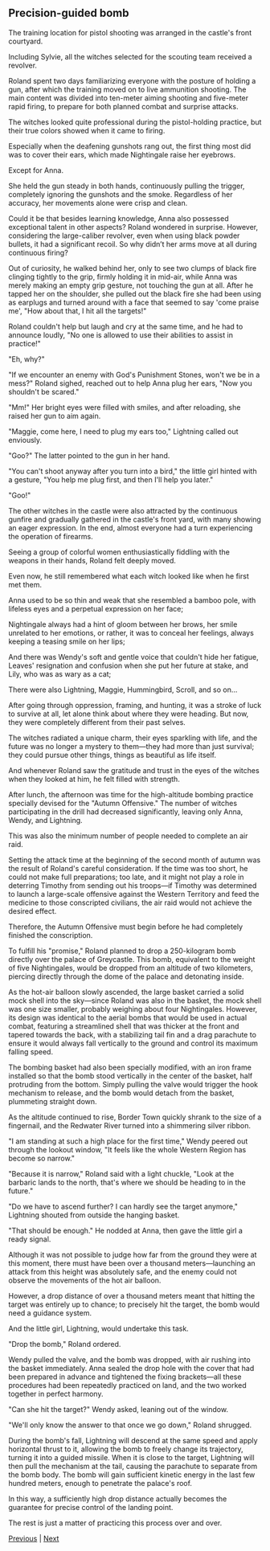 ## Precision-guided bomb
The training location for pistol shooting was arranged in the castle's front courtyard.

Including Sylvie, all the witches selected for the scouting team received a revolver.

Roland spent two days familiarizing everyone with the posture of holding a gun, after which the training moved on to live ammunition shooting. The main content was divided into ten-meter aiming shooting and five-meter rapid firing, to prepare for both planned combat and surprise attacks.

The witches looked quite professional during the pistol-holding practice, but their true colors showed when it came to firing.

Especially when the deafening gunshots rang out, the first thing most did was to cover their ears, which made Nightingale raise her eyebrows.

Except for Anna.

She held the gun steady in both hands, continuously pulling the trigger, completely ignoring the gunshots and the smoke. Regardless of her accuracy, her movements alone were crisp and clean.

Could it be that besides learning knowledge, Anna also possessed exceptional talent in other aspects? Roland wondered in surprise. However, considering the large-caliber revolver, even when using black powder bullets, it had a significant recoil. So why didn’t her arms move at all during continuous firing?

Out of curiosity, he walked behind her, only to see two clumps of black fire clinging tightly to the grip, firmly holding it in mid-air, while Anna was merely making an empty grip gesture, not touching the gun at all. After he tapped her on the shoulder, she pulled out the black fire she had been using as earplugs and turned around with a face that seemed to say 'come praise me', "How about that, I hit all the targets!"



Roland couldn't help but laugh and cry at the same time, and he had to announce loudly, "No one is allowed to use their abilities to assist in practice!"



"Eh, why?"



"If we encounter an enemy with God's Punishment Stones, won't we be in a mess?" Roland sighed, reached out to help Anna plug her ears, "Now you shouldn't be scared."



"Mm!" Her bright eyes were filled with smiles, and after reloading, she raised her gun to aim again.



"Maggie, come here, I need to plug my ears too," Lightning called out enviously.



"Goo?" The latter pointed to the gun in her hand.



"You can't shoot anyway after you turn into a bird," the little girl hinted with a gesture, "You help me plug first, and then I'll help you later."



"Goo!"



The other witches in the castle were also attracted by the continuous gunfire and gradually gathered in the castle's front yard, with many showing an eager expression. In the end, almost everyone had a turn experiencing the operation of firearms.



Seeing a group of colorful women enthusiastically fiddling with the weapons in their hands, Roland felt deeply moved.



Even now, he still remembered what each witch looked like when he first met them.

Anna used to be so thin and weak that she resembled a bamboo pole, with lifeless eyes and a perpetual expression on her face;

Nightingale always had a hint of gloom between her brows, her smile unrelated to her emotions, or rather, it was to conceal her feelings, always keeping a teasing smile on her lips;

And there was Wendy's soft and gentle voice that couldn't hide her fatigue, Leaves' resignation and confusion when she put her future at stake, and Lily, who was as wary as a cat;

There were also Lightning, Maggie, Hummingbird, Scroll, and so on...

After going through oppression, framing, and hunting, it was a stroke of luck to survive at all, let alone think about where they were heading. But now, they were completely different from their past selves.

The witches radiated a unique charm, their eyes sparkling with life, and the future was no longer a mystery to them—they had more than just survival; they could pursue other things, things as beautiful as life itself.

And whenever Roland saw the gratitude and trust in the eyes of the witches when they looked at him, he felt filled with strength.



After lunch, the afternoon was time for the high-altitude bombing practice specially devised for the "Autumn Offensive." The number of witches participating in the drill had decreased significantly, leaving only Anna, Wendy, and Lightning.

This was also the minimum number of people needed to complete an air raid.

Setting the attack time at the beginning of the second month of autumn was the result of Roland's careful consideration. If the time was too short, he could not make full preparations; too late, and it might not play a role in deterring Timothy from sending out his troops—if Timothy was determined to launch a large-scale offensive against the Western Territory and feed the medicine to those conscripted civilians, the air raid would not achieve the desired effect.

Therefore, the Autumn Offensive must begin before he had completely finished the conscription.

To fulfill his "promise," Roland planned to drop a 250-kilogram bomb directly over the palace of Greycastle. This bomb, equivalent to the weight of five Nightingales, would be dropped from an altitude of two kilometers, piercing directly through the dome of the palace and detonating inside.

As the hot-air balloon slowly ascended, the large basket carried a solid mock shell into the sky—since Roland was also in the basket, the mock shell was one size smaller, probably weighing about four Nightingales. However, its design was identical to the aerial bombs that would be used in actual combat, featuring a streamlined shell that was thicker at the front and tapered towards the back, with a stabilizing tail fin and a drag parachute to ensure it would always fall vertically to the ground and control its maximum falling speed.

The bombing basket had also been specially modified, with an iron frame installed so that the bomb stood vertically in the center of the basket, half protruding from the bottom. Simply pulling the valve would trigger the hook mechanism to release, and the bomb would detach from the basket, plummeting straight down.

As the altitude continued to rise, Border Town quickly shrank to the size of a fingernail, and the Redwater River turned into a shimmering silver ribbon.



"I am standing at such a high place for the first time," Wendy peered out through the lookout window, "It feels like the whole Western Region has become so narrow."

"Because it is narrow," Roland said with a light chuckle, "Look at the barbaric lands to the north, that's where we should be heading to in the future."

"Do we have to ascend further? I can hardly see the target anymore," Lightning shouted from outside the hanging basket.

"That should be enough." He nodded at Anna, then gave the little girl a ready signal.

Although it was not possible to judge how far from the ground they were at this moment, there must have been over a thousand meters—launching an attack from this height was absolutely safe, and the enemy could not observe the movements of the hot air balloon.

However, a drop distance of over a thousand meters meant that hitting the target was entirely up to chance; to precisely hit the target, the bomb would need a guidance system.

And the little girl, Lightning, would undertake this task.

"Drop the bomb," Roland ordered.

Wendy pulled the valve, and the bomb was dropped, with air rushing into the basket immediately. Anna sealed the drop hole with the cover that had been prepared in advance and tightened the fixing brackets—all these procedures had been repeatedly practiced on land, and the two worked together in perfect harmony.



"Can she hit the target?" Wendy asked, leaning out of the window.



"We'll only know the answer to that once we go down," Roland shrugged.



During the bomb's fall, Lightning will descend at the same speed and apply horizontal thrust to it, allowing the bomb to freely change its trajectory, turning it into a guided missile. When it is close to the target, Lightning will then pull the mechanism at the tail, causing the parachute to separate from the bomb body. The bomb will gain sufficient kinetic energy in the last few hundred meters, enough to penetrate the palace's roof.



In this way, a sufficiently high drop distance actually becomes the guarantee for precise control of the landing point.



The rest is just a matter of practicing this process over and over.





[Previous](CH0291.md) | [Next](CH0293.md)
